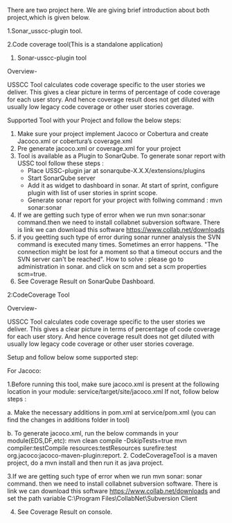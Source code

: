 There are two project here. We are giving brief introduction about both project,which is given below.

1.Sonar_usscc-plugin tool.

2.Code coverage tool(This is a standalone application)


1. Sonar-usscc-plugin tool

Overview-

USSCC Tool calculates code coverage specific to the user stories we deliver.
This gives a clear picture in terms of percentage of code coverage for each user story.
And hence coverage result does not get diluted with usually low legacy code coverage or other user stories coverage.   

Supported Tool with your Project and follow the below steps:
1. Make sure your project implement Jacoco or Cobertura and create Jacoco.xml or cobertura’s coverage.xml
2. Pre generate jacoco.xml or coverage.xml for your project
3. Tool is available as a Plugin to SonarQube. To generate sonar report with USSC tool follow these steps :
    * Place USSC-plugin jar at sonarqube-X.X.X/extensions/plugins
    * Start SonarQube server
    * Add it as widget to dashboard in sonar. At start of sprint, configure plugin with list of user stories in sprint scope.
    * Generate sonar report for your project with follwing command :
                     mvn sonar:sonar
4. If we are getting such type of error when we run mvn sonar:sonar command.then we need to install collabnet subversion software.
    There is link we can download this software     https://www.collab.net/downloads
5. if you geetting such type of error during sonar runner analysis the SVN command is executed many times. Sometimes an error happens. "The connection might be lost for a moment so that a timeout occurs and the SVN server can't be reached".
    How to solve : please go to administration in sonar. and click on scm and set a scm properties scm=true.
6. See Coverage Result on SonarQube Dashboard.     





2:CodeCoverage Tool

Overview-

USSCC Tool calculates code coverage specific to the user stories we deliver.
This gives a clear picture in terms of percentage of code coverage for each user story.
And hence coverage result does not get diluted with usually low legacy code coverage or other user stories coverage.


Setup and follow below some supported step:


For Jacoco:


1.Before running this tool, make sure jacoco.xml is present at the following location in your module: service/target/site/jacoco.xml If not, follow below steps :


a. Make the necessary additions in pom.xml at service/pom.xml (you can find the changes in additions folder in tool)


b. To generate jacoco.xml, run the below commands in your module(EDS,DF,etc):
    mvn clean compile -DskipTests=true
    mvn compiler:testCompile resources:testResources surefire:test org.jacoco:jacoco-maven-plugin:report.
2. CodeCoverageTool is a maven project, do a mvn install and then run it as java project.

3.If we are getting such type of error when we run mvn sonar: sonar command. then we need to install collabnet subversion software. There is link we can download this software https://www.collab.net/downloads and set the path variable C:\Program Files\CollabNet\Subversion Client


4. See Coverage Result on console.


